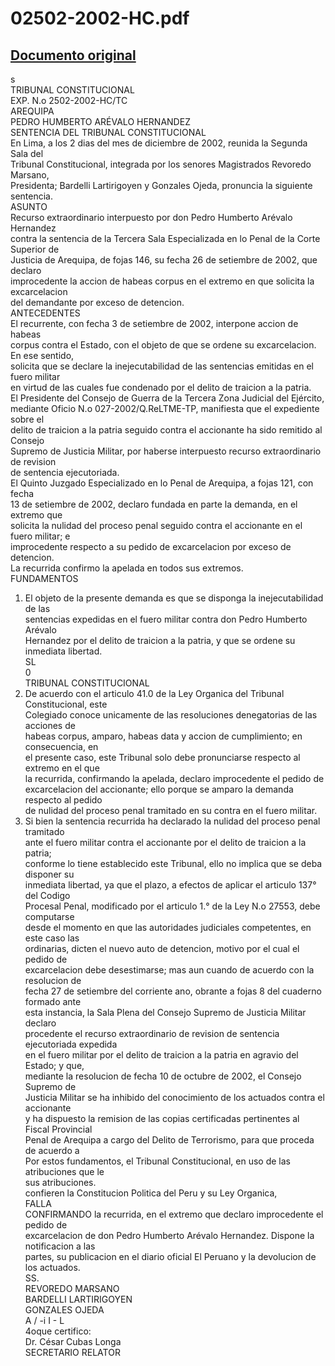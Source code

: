 
02502-2002-HC.pdf
=================
  
[Documento original](https://tc.gob.pe/jurisprudencia/2003/02502-2002-HC.pdf)  
---  
s  
TRIBUNAL CONSTITUCIONAL  
EXP. N.o 2502-2002-HC/TC  
AREQUIPA  
PEDRO HUMBERTO ARÉVALO HERNANDEZ  
SENTENCIA DEL TRIBUNAL CONSTITUCIONAL  
En Lima, a los 2 dias del mes de diciembre de 2002, reunida la Segunda Sala del  
Tribunal Constitucional, integrada por los senores Magistrados Revoredo Marsano,  
Presidenta; Bardelli Lartirigoyen y Gonzales Ojeda, pronuncia la siguiente sentencia.  
ASUNTO  
Recurso extraordinario interpuesto por don Pedro Humberto Arévalo Hernandez  
contra la sentencia de la Tercera Sala Especializada en lo Penal de la Corte Superior de  
Justicia de Arequipa, de fojas 146, su fecha 26 de setiembre de 2002, que declaro  
improcedente la accion de habeas corpus en el extremo en que solicita la excarcelacion  
del demandante por exceso de detencion.  
ANTECEDENTES  
El recurrente, con fecha 3 de setiembre de 2002, interpone accion de habeas  
corpus contra el Estado, con el objeto de que se ordene su excarcelacion. En ese sentido,  
solicita que se declare la inejecutabilidad de las sentencias emitidas en el fuero militar  
en virtud de las cuales fue condenado por el delito de traicion a la patria.  
El Presidente del Consejo de Guerra de la Tercera Zona Judicial del Ejército,  
mediante Oficio N.o 027-2002/Q.ReLTME-TP, manifiesta que el expediente sobre el  
delito de traicion a la patria seguido contra el accionante ha sido remitido al Consejo  
Supremo de Justicia Militar, por haberse interpuesto recurso extraordinario de revision  
de sentencia ejecutoriada.  
El Quinto Juzgado Especializado en lo Penal de Arequipa, a fojas 121, con fecha  
13 de setiembre de 2002, declaro fundada en parte la demanda, en el extremo que  
solicita la nulidad del proceso penal seguido contra el accionante en el fuero militar; e  
improcedente respecto a su pedido de excarcelacion por exceso de detencion.  
La recurrida confirmo la apelada en todos sus extremos.  
FUNDAMENTOS  
1. El objeto de la presente demanda es que se disponga la inejecutabilidad de las  
sentencias expedidas en el fuero militar contra don Pedro Humberto Arévalo  
Hernandez por el delito de traicion a la patria, y que se ordene su inmediata libertad.  
SL  
0  
TRIBUNAL CONSTITUCIONAL  
2. De acuerdo con el articulo 41.0 de la Ley Organica del Tribunal Constitucional, este  
Colegiado conoce unicamente de las resoluciones denegatorias de las acciones de  
habeas corpus, amparo, habeas data y accion de cumplimiento; en consecuencia, en  
el presente caso, este Tribunal solo debe pronunciarse respecto al extremo en el que  
la recurrida, confirmando la apelada, declaro improcedente el pedido de  
excarcelacion del accionante; ello porque se amparo la demanda respecto al pedido  
de nulidad del proceso penal tramitado en su contra en el fuero militar.  
3. Si bien la sentencia recurrida ha declarado la nulidad del proceso penal tramitado  
ante el fuero militar contra el accionante por el delito de traicion a la patria;  
conforme lo tiene establecido este Tribunal, ello no implica que se deba disponer su  
inmediata libertad, ya que el plazo, a efectos de aplicar el articulo 137° del Codigo  
Procesal Penal, modificado por el articulo 1.° de la Ley N.o 27553, debe computarse  
desde el momento en que las autoridades judiciales competentes, en este caso las  
ordinarias, dicten el nuevo auto de detencion, motivo por el cual el pedido de  
excarcelacion debe desestimarse; mas aun cuando de acuerdo con la resolucion de  
fecha 27 de setiembre del corriente ano, obrante a fojas 8 del cuaderno formado ante  
esta instancia, la Sala Plena del Consejo Supremo de Justicia Militar declaro  
procedente el recurso extraordinario de revision de sentencia ejecutoriada expedida  
en el fuero militar por el delito de traicion a la patria en agravio del Estado; y que,  
mediante la resolucion de fecha 10 de octubre de 2002, el Consejo Supremo de  
Justicia Militar se ha inhibido del conocimiento de los actuados contra el accionante  
y ha dispuesto la remision de las copias certificadas pertinentes al Fiscal Provincial  
Penal de Arequipa a cargo del Delito de Terrorismo, para que proceda de acuerdo a  
Por estos fundamentos, el Tribunal Constitucional, en uso de las atribuciones que le  
sus atribuciones.  
confieren la Constitucion Politica del Peru y su Ley Organica,  
FALLA  
CONFIRMANDO la recurrida, en el extremo que declaro improcedente el pedido de  
excarcelacion de don Pedro Humberto Arévalo Hernandez. Dispone la notificacion a las  
partes, su publicacion en el diario oficial El Peruano y la devolucion de los actuados.  
SS.  
REVOREDO MARSANO  
BARDELLI LARTIRIGOYEN  
GONZALES OJEDA  
A / -i I -  L  
4oque certifico:  
Dr. César Cubas Longa  
SECRETARIO RELATOR